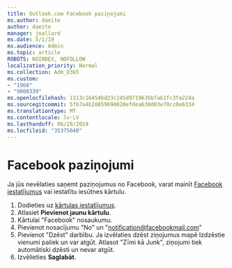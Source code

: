 ```yaml
---
title: Outlook.com Facebook paziņojumi
ms.author: daeite
author: daeite
manager: joallard
ms.date: 5/1/19
ms.audience: Admin
ms.topic: article
ROBOTS: NOINDEX, NOFOLLOW
localization_priority: Normal
ms.collection: Adm_O365
ms.custom:
- "1968"
- "9000339"
ms.openlocfilehash: 1313c16454bd23c245d971963bbfab1fc3fa224a
ms.sourcegitcommit: 5fb7a4b28859690020efdea630d03e70cc0e6334
ms.translationtype: MT
ms.contentlocale: lv-LV
ms.lasthandoff: 06/28/2019
ms.locfileid: "35375040"
---
```

# <a name="facebook-notifications"></a>Facebook paziņojumi

Ja jūs nevēlaties saņemt paziņojumus no Facebook, varat mainīt [Facebook iestatījumus](https://www.facebook.com/settings?tab=notifications) vai iestatītu iesūtnes kārtulu.

1. Dodieties uz [kārtulas iestatījumus](https://outlook.live.com/mail/options/mail/rules/inboxRules).
1. Atlasiet **Pievienot jaunu kārtulu**.
1. Kārtulai "Facebook" nosaukumu.
1. Pievienot nosacījumu "No" un "notification@facebookmail.com"
1. Pievienot "Dzēst" darbību. Ja izvēlaties dzēst ziņojumus mapē Izdzēstie vienumi paliek un var atgūt. Atlasot "Zīmi kā Junk", ziņojumi tiek automātiski dzēsti un nevar atgūt.
1. Izvēlieties **Saglabāt**.
